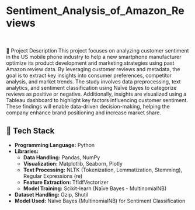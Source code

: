 # Sentiment_Analysis_of_Amazon_Reviews
</br>

📌 Project Description
This project focuses on analyzing customer sentiment in the US mobile phone industry to help a new smartphone manufacturer optimize its product development and marketing strategies using past Amazon review data. By leveraging customer reviews and metadata, the goal is to extract key insights into consumer preferences, competitor analysis, and market trends. The study involves data preprocessing, text analytics, and sentiment classification using Naïve Bayes to categorize reviews as positive or negative. Additionally, insights are visualized using a Tableau dashboard to highlight key factors influencing customer sentiment. These findings will enable data-driven decision-making, helping the company enhance brand positioning and increase market share.

## 🔧 Tech Stack  

- **Programming Language:** Python  
- **Libraries:**  
  - **Data Handling:** Pandas, NumPy  
  - **Visualization:** Matplotlib, Seaborn, Plotly  
  - **Text Processing:** NLTK (Tokenization, Lemmatization, Stemming), Regular Expressions (re)  
  - **Feature Extraction:** TfidfVectorizer  
  - **Model Training:** Scikit-learn (Naïve Bayes - MultinomialNB)  
- **Dataset Handling:** Gzip, Shutil  
- **Model Used:** Naïve Bayes (MultinomialNB) for Sentiment Classification  
